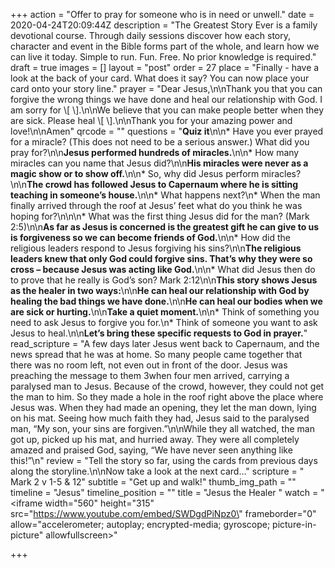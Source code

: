 +++
action = "Offer to pray for someone who is in need or unwell."
date = 2020-04-24T20:09:44Z
description = "The Greatest Story Ever is a family devotional course.  Through daily sessions discover how each story, character and event in the Bible forms part of the whole, and learn how we can live it today. Simple to run. Fun. Free. No prior knowledge is required."
draft = true
images = []
layout = "post"
order = 27
place = "Finally - have a look at the back of your card. What does it say? You can now place your card onto your story line."
prayer = "Dear Jesus,\n\nThank you that you can forgive the wrong things we have done and heal our relationship with God. I am sorry for \\[                  \\].\n\nWe believe that you can make people better when they are sick. Please heal \\[            \\].\n\nThank you for your amazing power and love!\n\nAmen"
qrcode = ""
questions = "**Quiz it**\n\n* Have you ever prayed for a miracle? (This does not need to be a serious answer.) What did you pray for?\n\n**Jesus performed hundreds of miracles.**\n\n* How many miracles can you name that Jesus did?\n\n**His miracles were never as a magic show or to show off.**\n\n* So, why did Jesus perform miracles?\n\n**The crowd has followed Jesus to Capernaum where he is sitting teaching in someone’s house.**\n\n* What happens next?\n* When the man finally arrived through the roof at Jesus’ feet what do you think he was hoping for?\n\n\n* What was the first thing Jesus did for the man? (Mark 2:5)\n\n**As far as Jesus is concerned is the greatest gift he can give to us is forgiveness so we can become friends of God.**\n\n* How did the religious leaders respond to Jesus forgiving his sins?\n\n**The religious leaders knew that only God could forgive sins. That’s why they were so cross – because Jesus was acting like God.**\n\n* What did Jesus then do to prove that he really is God’s son? Mark 2:12\n\n**This story shows Jesus as the healer in two ways:**\n\n**He can heal our relationship with God by healing the bad things we have done.**\n\n**He can heal our bodies when we are sick or hurting.**\n\n**Take a quiet moment.**\n\n* Think of something you need to ask Jesus to forgive you for.\n* Think of someone you want to ask Jesus to heal.\n\n**Let’s bring these specific requests to God in prayer.**"
read_scripture = "A few days later Jesus went back to Capernaum, and the news spread that he was at home. So many people came together that there was no room left, not even out in front of the door. Jesus was preaching the message to them 3when four men arrived, carrying a paralysed man to Jesus. Because of the crowd, however, they could not get the man to him. So they made a hole in the roof right above the place where Jesus was. When they had made an opening, they let the man down, lying on his mat. Seeing how much faith they had, Jesus said to the paralysed man, “My son, your sins are forgiven.”\n\nWhile they all watched, the man got up, picked up his mat, and hurried away. They were all completely amazed and praised God, saying, “We have never seen anything like this!”\n"
review = "Tell the story so far, using the cards from previous days along the storyline.\n\nNow take a look at the next card…"
scripture = " Mark 2 v 1-5 & 12"
subtitle = "Get up and walk!"
thumb_img_path = ""
timeline = "Jesus"
timeline_position = ""
title = "Jesus the Healer "
watch = "<iframe width=\"560\" height=\"315\" src=\"https://www.youtube.com/embed/SWDgdPiNpz0\" frameborder=\"0\" allow=\"accelerometer; autoplay; encrypted-media; gyroscope; picture-in-picture\" allowfullscreen></iframe>"

+++

